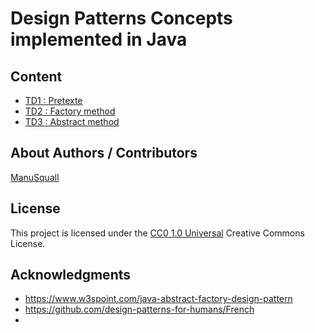 <!-- Repository git : https://github.com/ManuSquall/ -->
# Design Patterns Concepts implemented in Java

<!-- Description -->

## Content
* [TD1 : Pretexte](https://github.com/ManuSquall/SquallJavaSniffer)
* [TD2 : Factory method](https://github.com/ManuSquall/DesignPatternsConcept/tree/main/Factory%20method/ImpFactory)
* [TD3 : Abstract method](https://github.com/ManuSquall/DesignPatternsConcept/tree/main/Abstract%20Factory%20Method/ImpAbstract)


## About Authors / Contributors

[ManuSquall](https://manusquall.azurewebsites.net/)

## License

This project is licensed under the [CC0 1.0 Universal](https://creativecommons.org/) Creative Commons License.


## Acknowledgments

<!-- inspiration, research stuff -->
* https://www.w3spoint.com/java-abstract-factory-design-pattern
* https://github.com/design-patterns-for-humans/French
*




